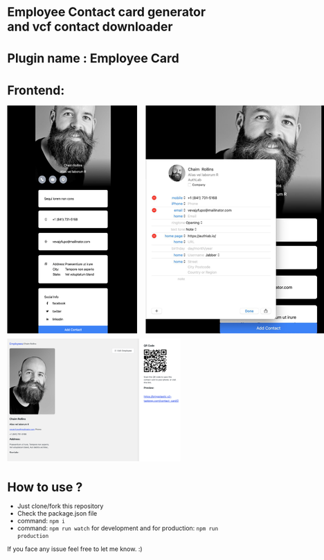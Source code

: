 # Employee Contact card generator and vcf contact downloader
# Plugin name : Employee Card

# Frontend:
<div style="display: flex; gap: 20px;">
<img width="300" src="./src/demo/frontend_demo.png" />

<img width="" src="./src/demo/save_contact_demo.png" />
</div>

<img style="width: 400px; margin-top: 12px; " src="./src/demo/admin_page_demo.png" />


# How to use ?

- Just clone/fork this repository
- Check the package.json file
- command: `npm i`
- command: `npm run watch` for development and for production: `npm run production`




If you face any issue feel free to let me know. :)

<br/>
